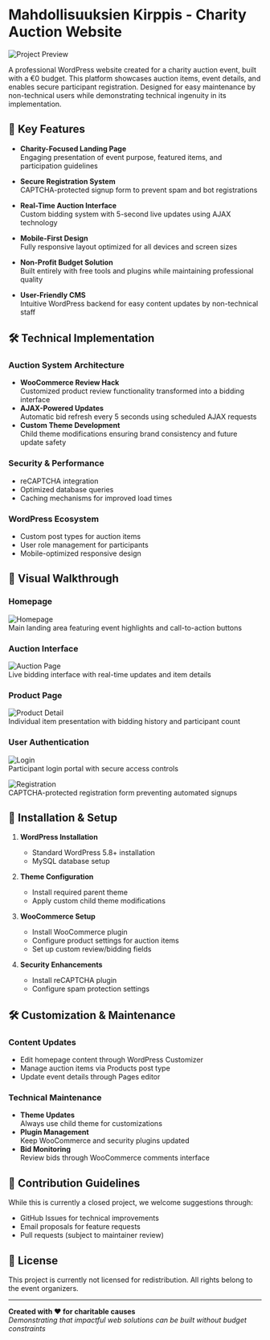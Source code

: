 # Mahdollisuuksien Kirppis - Charity Auction Website

![Project Preview](https://github.com/K4naxa/mahdollisuuksienkirppis_documents/raw/main/screenshots/mahdollisuuksienkirppis%20etusivu.png)

A professional WordPress website created for a charity auction event, built with a €0 budget. This platform showcases auction items, event details, and enables secure participant registration. Designed for easy maintenance by non-technical users while demonstrating technical ingenuity in its implementation.

## 🌟 Key Features

- **Charity-Focused Landing Page**  
  Engaging presentation of event purpose, featured items, and participation guidelines

- **Secure Registration System**  
  CAPTCHA-protected signup form to prevent spam and bot registrations

- **Real-Time Auction Interface**  
  Custom bidding system with 5-second live updates using AJAX technology

- **Mobile-First Design**  
  Fully responsive layout optimized for all devices and screen sizes

- **Non-Profit Budget Solution**  
  Built entirely with free tools and plugins while maintaining professional quality

- **User-Friendly CMS**  
  Intuitive WordPress backend for easy content updates by non-technical staff

## 🛠 Technical Implementation

### Auction System Architecture
- **WooCommerce Review Hack**  
  Customized product review functionality transformed into a bidding interface
- **AJAX-Powered Updates**  
  Automatic bid refresh every 5 seconds using scheduled AJAX requests
- **Custom Theme Development**  
  Child theme modifications ensuring brand consistency and future update safety

### Security & Performance
- reCAPTCHA integration
- Optimized database queries
- Caching mechanisms for improved load times

### WordPress Ecosystem
- Custom post types for auction items
- User role management for participants
- Mobile-optimized responsive design

## 📸 Visual Walkthrough

### Homepage
![Homepage](https://github.com/K4naxa/mahdollisuuksienkirppis_documents/raw/main/screenshots/mahdollisuuksienkirppis%20etusivu.png)  
Main landing area featuring event highlights and call-to-action buttons

### Auction Interface
![Auction Page](https://github.com/K4naxa/mahdollisuuksienkirppis_documents/raw/main/screenshots/mahdollisuuksienkirppis%20huutokauppa.png)  
Live bidding interface with real-time updates and item details

### Product Page
![Product Detail](https://github.com/K4naxa/mahdollisuuksienkirppis_documents/raw/main/screenshots/mahdollisuuksienkirppis%20tuotesivu.png)  
Individual item presentation with bidding history and participant count

### User Authentication
![Login](https://github.com/K4naxa/mahdollisuuksienkirppis_documents/raw/main/screenshots/mahdollisuuksienkirppis%20login.png)  
Participant login portal with secure access controls

![Registration](https://github.com/K4naxa/mahdollisuuksienkirppis_documents/raw/main/screenshots/mahdollisuuksienkirppis%20register.png)  
CAPTCHA-protected registration form preventing automated signups

## 🚀 Installation & Setup

1. **WordPress Installation**
   - Standard WordPress 5.8+ installation
   - MySQL database setup

2. **Theme Configuration**
   - Install required parent theme
   - Apply custom child theme modifications

3. **WooCommerce Setup**
   - Install WooCommerce plugin
   - Configure product settings for auction items
   - Set up custom review/bidding fields

4. **Security Enhancements**
   - Install reCAPTCHA plugin
   - Configure spam protection settings

## 🛠 Customization & Maintenance

### Content Updates
- Edit homepage content through WordPress Customizer
- Manage auction items via Products post type
- Update event details through Pages editor

### Technical Maintenance
- **Theme Updates**  
  Always use child theme for customizations
- **Plugin Management**  
  Keep WooCommerce and security plugins updated
- **Bid Monitoring**  
  Review bids through WooCommerce comments interface

## 🤝 Contribution Guidelines

While this is currently a closed project, we welcome suggestions through:
- GitHub Issues for technical improvements
- Email proposals for feature requests
- Pull requests (subject to maintainer review)

## 📄 License

This project is currently not licensed for redistribution. All rights belong to the event organizers.

---

**Created with ❤️ for charitable causes**  
*Demonstrating that impactful web solutions can be built without budget constraints*
